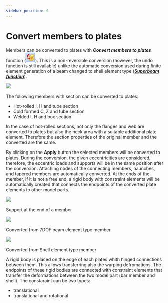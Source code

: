 ```yaml
---
sidebar_position: 6
---
```

# Convert members to plates

Members can be converted to plates with **_Convert members to plates_** function (![](./img/wp-content-uploads-2021-04-cmd_explode_to_shell.png)). This is a non-reversible conversion (however, the undo function is still available) unlike the automatic conversion used during finite element generation of a beam changed to shell element type (**_[Superbeam function](../5_0_structural-modeling/5_14_superbeam.md)_**).

<!-- /wp:paragraph -->

<!-- wp:image {"id":8817,"width":600,"height":330,"sizeSlug":"full","linkDestination":"media"} -->

[![](https://consteelsoftware.com/wp-content/uploads/2021/04/6-6-Convert-members-to-plates.png)](./img/wp-content-uploads-2021-04-6-6-Convert-members-to-plates.png)

<!-- /wp:image -->

<!-- wp:paragraph -->

The following members with section can be converted to plates:

<!-- /wp:paragraph -->

<!-- wp:list -->

- Hot-rolled I, H and tube section
- Cold formed C, Z and tube section
- Welded I, H and box section

<!-- /wp:list -->

<!-- wp:paragraph {"align":"justify"} -->

In the case of hot-rolled sections, not only the flanges and web are converted to plates but also the neck area with a suitable additional plate element. Therefore the section properties of the original member and the converted are the same.

<!-- /wp:paragraph -->

<!-- wp:paragraph {"align":"justify"} -->

By clicking on the **Apply** button the selected members will be converted to plates. During the conversion, the given eccentricities are considered, therefore, the eccentric loads and supports will be in the same position after the conversion. Attaching nodes of the connecting members, haunches, and tapered members are automatically converted. At the ends of the member, if it is not a free end, a rigid body with constraint elements will be automatically created that connects the endpoints of the converted plate elements to other model parts.

<!-- /wp:paragraph -->

<!-- wp:columns -->

<!-- wp:column -->

<!-- wp:image {"align":"center","id":22011,"height":500,"sizeSlug":"full","linkDestination":"media"} -->

[![](https://consteelsoftware.com/wp-content/uploads/2021/04/scr_endsupp_member.png)](./img/wp-content-uploads-2021-04-scr_endsupp_member.png)

Support at the end of a member

<!-- /wp:image -->

<!-- /wp:column -->

<!-- wp:column -->

<!-- wp:image {"align":"center","id":21999,"height":500,"sizeSlug":"large","linkDestination":"media"} -->

[![](https://consteelsoftware.com/wp-content/uploads/2021/04/scr_endsupp_dualmember.png)](./img/wp-content-uploads-2021-04-scr_endsupp_dualmember.png)

Converted from 7DOF beam element type member

<!-- /wp:image -->

<!-- /wp:column -->

<!-- wp:column -->

<!-- wp:image {"align":"center","id":22005,"height":500,"sizeSlug":"large","linkDestination":"media"} -->

[![](https://consteelsoftware.com/wp-content/uploads/2021/04/scr_endsupp_dualshell.png)](./img/wp-content-uploads-2021-04-scr_endsupp_dualshell.png)

Converted from Shell element type member

<!-- /wp:image -->

<!-- /wp:column -->

<!-- /wp:columns -->

<!-- wp:paragraph -->

A rigid body is placed on the edge of each plates whith hinged connections between them. This allows transferring also the warping defromations. The endpoints of these rigid bodies are connected with constraint elements that transfer the deformations between the two model part (bar member and shell). The constaraint can be two types:

<!-- /wp:paragraph -->

<!-- wp:list -->

- translational
- translational and rotational

<!-- /wp:list -->

<!-- wp:paragraph -->

<!-- /wp:paragraph -->
